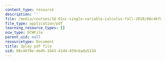 ```yaml
---
content_type: resource
description: ''
file: /media/courses/18-01sc-single-variable-calculus-fall-2010/08c46f8ede451b4341d4039c6ada513d_KhwQKE_tld0.pdf
file_type: application/pdf
learning_resource_types: []
ocw_type: OCWFile
parent_uid: null
resourcetype: Document
title: 3play pdf file
uid: 08c46f8e-de45-1b43-41d4-039c6ada513d
---
```

